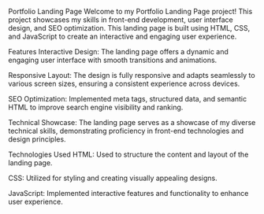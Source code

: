 Portfolio Landing Page
Welcome to my Portfolio Landing Page project! This project showcases my skills in front-end development, user interface design, and SEO optimization. This landing page is built using HTML, CSS, and JavaScript to create an interactive and engaging user experience.

Features
Interactive Design: The landing page offers a dynamic and engaging user interface with smooth transitions and animations.

Responsive Layout: The design is fully responsive and adapts seamlessly to various screen sizes, ensuring a consistent experience across devices.

SEO Optimization: Implemented meta tags, structured data, and semantic HTML to improve search engine visibility and ranking.

Technical Showcase: The landing page serves as a showcase of my diverse technical skills, demonstrating proficiency in front-end technologies and design principles.

Technologies Used
HTML: Used to structure the content and layout of the landing page.

CSS: Utilized for styling and creating visually appealing designs.

JavaScript: Implemented interactive features and functionality to enhance user experience.

